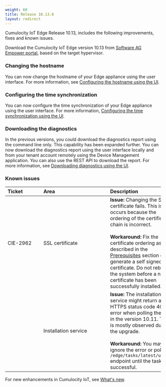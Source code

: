 ```yaml
---
weight: 60
title: Release 10.13.0
layout: redirect
---
```


Cumulocity IoT Edge Release 10.13, includes the following improvements, fixes and known issues.

Download the Cumulocity IoT Edge version 10.13 from [Software AG Empower portal](https://empower.softwareag.com), based on the target hypervisor.

### Changing the hostname

You can now change the hostname of your Edge appliance using the user interface. For more information, see [Configuring the hostname using the UI](https://cumulocity.com/edge/configuration/#configuring-the-hostname).

### Configuring the time synchronization

You can now configure the time synchronization of your Edge appliance using the user interface. For more information, [Configuring the time synchronization using the UI](https://cumulocity.com/edge/configuration/#configuring-the-time-synchronization-using-the-ui).

### Downloading the diagnostics

In the previous versions, you could download the diagnostics report using the command line only. This capability has been expanded further. You can now download the diagnostics report using the user interface locally and from your tenant account remotely using the Device Management application. You can also use the REST API to download the report. For more information, see [Downloading diagnostics using the UI](https://cumulocity.com/edge/diagnostics-and-support/#diagnostic-report-through-ui).

### Known issues

|<div style="width:100px">Ticket</div>|<div style="width:200px">Area</div>|Description
|:---|:---|:---
|CIE-2962|SSL certificate|**Issue:** Changing the SSL certificate fails. This issue occurs because the ordering of the certificates chain is incorrect.<br><br>**Workaround:** Fix the certificate ordering as described in the [Prerequisites](https://cumulocity.com/guides/edge/installation/#prerequisites) section or generate a self signed certificate. Do not reboot the system before a new certificate has been successfully installed.
||Installation service|**Issue:** The installation service might return an HTTPS status code 408 error when polling the task in the version 10.11. This is mostly observed during the upgrade.<br><br>**Workaround:** You may ignore the error or poll the `/edge/tasks/latest/update` endpoint until the task is successful. 

For new enhancements in Cumulocity IoT, see [What's new](/release-10-11-0/whatsnew-10-11-0/).
